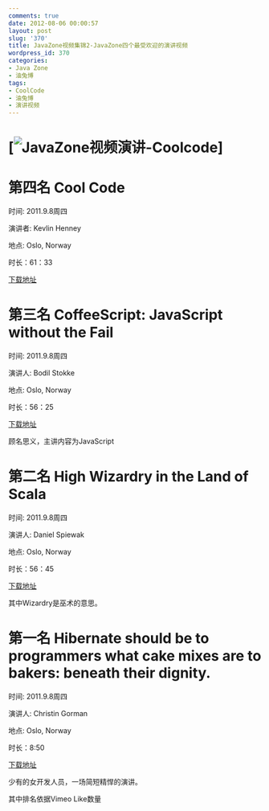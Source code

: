 ```yaml
---
comments: true
date: 2012-08-06 00:00:57
layout: post
slug: '370'
title: JavaZone视频集锦2-JavaZone四个最受欢迎的演讲视频
wordpress_id: 370
categories:
- Java Zone
- 油兔博
tags:
- CoolCode
- 油兔博
- 演讲视频
---
```


# [![JavaZone视频演讲-Coolcode](http://baham.co/wp-content/uploads/2012/08/JavaZone-coolcode-300x219.png)]




# 




# 




# 




# <!-- more -->




# 第四名 Cool Code



时间: 2011.9.8周四

演讲者: Kevlin Henney

地点: Oslo, Norway

时长：61：33<!-- more -->

[下载地址](http://vimeo.com/28772428/download?t=1344181972&v=64503253&s=a9ea13f168350043bc31460753a189f5)


# 第三名 CoffeeScript: JavaScript without the Fail



时间: 2011.9.8周四

演讲人: Bodil Stokke

地点: Oslo, Norway

时长：56：25

[下载地址](http://vimeo.com/28772382/download?t=1344182175&v=64501495&s=79c1e76f291d90a551aab9f3e730fb3d)

顾名思义，主讲内容为JavaScript


# 第二名 High Wizardry in the Land of Scala



时间: 2011.9.8周四

演讲人: Daniel Spiewak

地点: Oslo, Norway

时长：56：45

[下载地址](http://vimeo.com/28793245/download?t=1344181348&v=64555757&s=2d975fc2bc45867043fdca4d5c52d1f4)

其中Wizardry是巫术的意思。


# 第一名 Hibernate should be to programmers what cake mixes are to bakers: beneath their dignity.



时间: 2011.9.8周四

演讲人: Christin Gorman

地点: Oslo, Norway

时长：8:50

[下载地址](http://vimeo.com/28885655/download?t=1344181056&v=64787460&s=0e023ee400d6352dc5617b15df6d4a82)

少有的女开发人员，一场简短精悍的演讲。

其中排名依据Vimeo Like数量
